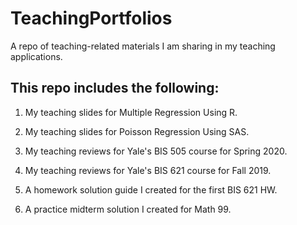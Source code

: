 # TeachingPortfolios

A repo of teaching-related materials I am sharing in my teaching applications.

## This repo includes the following: 

1. My teaching slides for Multiple Regression Using R.

2. My teaching slides for Poisson Regression Using SAS.

3. My teaching reviews for Yale's BIS 505 course for Spring 2020.

4. My teaching reviews for Yale's BIS 621 course for Fall 2019.

5. A homework solution guide I created for the first BIS 621 HW.

6. A practice midterm solution I created for Math 99.




